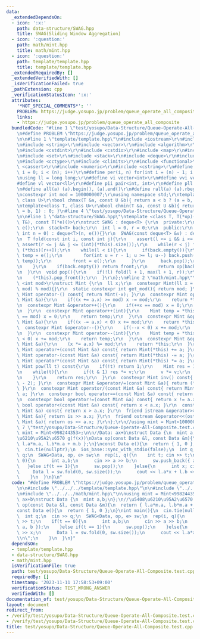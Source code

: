 ```yaml
---
data:
  _extendedDependsOn:
  - icon: ':x:'
    path: data-structure/SWAG.hpp
    title: SWAG(Sliding Window Aggregation)
  - icon: ':question:'
    path: math/mint.hpp
    title: math/mint.hpp
  - icon: ':question:'
    path: template/template.hpp
    title: template/template.hpp
  _extendedRequiredBy: []
  _extendedVerifiedWith: []
  _isVerificationFailed: true
  _pathExtension: cpp
  _verificationStatusIcon: ':x:'
  attributes:
    '*NOT_SPECIAL_COMMENTS*': ''
    PROBLEM: https://judge.yosupo.jp/problem/queue_operate_all_composite
    links:
    - https://judge.yosupo.jp/problem/queue_operate_all_composite
  bundledCode: "#line 1 \"test/yosupo/Data-Structure/Queue-Operate-All-Composite.test.cpp\"\
    \n#define PROBLEM \"https://judge.yosupo.jp/problem/queue_operate_all_composite\"\
    \n\n#line 1 \"template/template.hpp\"\n#include <iostream>\r\n#include <cmath>\r\
    \n#include <string>\r\n#include <vector>\r\n#include <algorithm>\r\n#include <tuple>\r\
    \n#include <cstdint>\r\n#include <cstdio>\r\n#include <map>\r\n#include <queue>\r\
    \n#include <set>\r\n#include <stack>\r\n#include <deque>\r\n#include <bitset>\r\
    \n#include <cctype>\r\n#include <climits>\r\n#include <functional>\r\n#include\
    \ <cassert>\r\n#include <numeric>\r\n#include <cstring>\r\n#define rep(i, n) for(int\
    \ i = 0; i < (n); i++)\r\n#define per(i, n) for(int i = (n) - 1; i >= 0; i--)\r\
    \nusing ll = long long;\r\n#define vi vector<int>\r\n#define vvi vector<vi>\r\n\
    #define vl vector<ll>\r\n#define pii pair<int, int>\r\n#define pll pair<ll, ll>\r\
    \n#define all(a) (a).begin(), (a).end()\r\n#define rall(a) (a).rbegin(), (a).rend()\r\
    \nconstexpr int mod = 1000000007;\r\nusing namespace std;\r\ntemplate<class T,\
    \ class U>\r\nbool chmax(T &a, const U &b){ return a < b ? (a = b, 1) : 0; }\r\
    \ntemplate<class T, class U>\r\nbool chmin(T &a, const U &b){ return a > b ? (a\
    \ = b, 1) : 0; }\n#line 4 \"test/yosupo/Data-Structure/Queue-Operate-All-Composite.test.cpp\"\
    \n\n#line 1 \"data-structure/SWAG.hpp\"\ntemplate <class T, T(*op)(const T&,const\
    \ T&), const T(*e)()>\r\nstruct SWAG : deque<T> {\r\n  private:\r\n  T front =\
    \ e();\r\n  stack<T> back;\r\n  int l = 0, r = 0;\r\n  public:\r\n  SWAG(const\
    \ int n = 0) : deque<T>(n, e()){}\r\n  SWAG(const deque<T> &v) : deque<T>(v){}\r\
    \n  T fold(const int i, const int j){\r\n    assert(l <= i && i <= j);\r\n   \
    \ assert(r <= j && j <= (int)(*this).size());\r\n    while(r < j) front = op(front,\
    \ (*this)[r++]);\r\n    while(l < i){\r\n      if(back.empty()){\r\n        T\
    \ temp = e();\r\n        for(int u = r - 1; u >= l; u--) back.push(temp = op((*this)[u],\
    \ temp));\r\n        front = e();\r\n      }\r\n      back.pop();\r\n      l++;\r\
    \n    }\r\n    if(back.empty()) return front;\r\n    return op(back.top(), front);\r\
    \n  }\r\n  void pop(){\r\n    if(!l) fold(l + 1, max(l + 1, r));\r\n    l--; r--;\r\
    \n    (*this).pop_front();\r\n  }\r\n};\n#line 2 \"math/mint.hpp\"\n\r\ntemplate\
    \ <int mod>\r\nstruct Mint {\r\n  ll x;\r\n  constexpr Mint(ll x = 0) : x((x +\
    \ mod) % mod){}\r\n  static constexpr int get_mod(){ return mod; }\r\n  constexpr\
    \ Mint operator-() const{ return Mint(-x); }\r\n  constexpr Mint operator+=(const\
    \ Mint &a){\r\n    if((x += a.x) >= mod) x -= mod;\r\n    return *this;\r\n  }\r\
    \n  constexpr Mint &operator++(){\r\n    if(++x == mod) x = 0;\r\n    return *this;\r\
    \n  }\r\n  constexpr Mint operator++(int){\r\n    Mint temp = *this;\r\n    if(++x\
    \ == mod) x = 0;\r\n    return temp;\r\n  }\r\n  constexpr Mint &operator-=(const\
    \ Mint &a){\r\n    if((x -= a.x) < 0) x += mod;\r\n    return *this;\r\n  }\r\n\
    \  constexpr Mint &operator--(){\r\n    if(--x < 0) x += mod;\r\n    return *this;\r\
    \n  }\r\n  constexpr Mint operator--(int){\r\n    Mint temp = *this;\r\n    if(--x\
    \ < 0) x += mod;\r\n    return temp;\r\n  }\r\n  constexpr Mint &operator*=(const\
    \ Mint &a){\r\n    (x *= a.x) %= mod;\r\n    return *this;\r\n  }\r\n  constexpr\
    \ Mint operator+(const Mint &a) const{ return Mint(*this) += a; }\r\n  constexpr\
    \ Mint operator-(const Mint &a) const{ return Mint(*this) -= a; }\r\n  constexpr\
    \ Mint operator*(const Mint &a) const{ return Mint(*this) *= a; }\r\n  constexpr\
    \ Mint pow(ll t) const{\r\n    if(!t) return 1;\r\n    Mint res = 1, v = *this;\r\
    \n    while(t){\r\n      if(t & 1) res *= v;\r\n      v *= v;\r\n      t >>= 1;\r\
    \n    }\r\n    return res;\r\n  }\r\n  constexpr Mint inv() const{ return pow(mod\
    \ - 2); }\r\n  constexpr Mint &operator/=(const Mint &a){ return (*this) *= a.inv();\
    \ }\r\n  constexpr Mint operator/(const Mint &a) const{ return Mint(*this) /=\
    \ a; }\r\n  constexpr bool operator==(const Mint &a) const{ return x == a.x; }\r\
    \n  constexpr bool operator!=(const Mint &a) const{ return x != a.x; }\r\n  constexpr\
    \ bool operator<(const Mint &a) const{ return x < a.x; }\r\n  constexpr bool operator>(const\
    \ Mint &a) const{ return x > a.x; }\r\n  friend istream &operator>>(istream &is,\
    \ Mint &a){ return is >> a.x; }\r\n  friend ostream &operator<<(ostream &os, const\
    \ Mint &a){ return os << a.x; }\r\n};\r\n//using mint = Mint<1000000007>;\n#line\
    \ 7 \"test/yosupo/Data-Structure/Queue-Operate-All-Composite.test.cpp\"\n\nusing\
    \ mint = Mint<998244353>;\n\n//Data: ax+b\nstruct Data {\n  mint a,b;\n};\n//\u5408\
    \u6210\u95A2\u6570 g(f(x))\nData op(const Data &l, const Data &m){\n  return {\
    \ l.a*m.a, l.b*m.a + m.b };\n}\nconst Data e(){\n  return { 1, 0 };\n}\nint main(){\n\
    \  cin.tie(nullptr);\n  ios_base::sync_with_stdio(false);\n  int q;\n  cin >>\
    \ q;\n  SWAG<Data, op, e> sw;\n  rep(i, q){\n    int t; cin >> t;\n    if(t ==\
    \ 0){\n      int a,b;\n      cin >> a >> b;\n      sw.push_back({ a, b });\n \
    \   }else if(t == 1){\n      sw.pop();\n    }else{\n      int x; cin >> x;\n \
    \     Data l = sw.fold(0, sw.size());\n      cout << l.a*x + l.b << \"\\n\";\n\
    \    }\n  }\n}\n"
  code: "#define PROBLEM \"https://judge.yosupo.jp/problem/queue_operate_all_composite\"\
    \n\n#include \"../../../template/template.hpp\"\n\n#include \"../../../data-structure/SWAG.hpp\"\
    \n#include \"../../../math/mint.hpp\"\n\nusing mint = Mint<998244353>;\n\n//Data:\
    \ ax+b\nstruct Data {\n  mint a,b;\n};\n//\u5408\u6210\u95A2\u6570 g(f(x))\nData\
    \ op(const Data &l, const Data &m){\n  return { l.a*m.a, l.b*m.a + m.b };\n}\n\
    const Data e(){\n  return { 1, 0 };\n}\nint main(){\n  cin.tie(nullptr);\n  ios_base::sync_with_stdio(false);\n\
    \  int q;\n  cin >> q;\n  SWAG<Data, op, e> sw;\n  rep(i, q){\n    int t; cin\
    \ >> t;\n    if(t == 0){\n      int a,b;\n      cin >> a >> b;\n      sw.push_back({\
    \ a, b });\n    }else if(t == 1){\n      sw.pop();\n    }else{\n      int x; cin\
    \ >> x;\n      Data l = sw.fold(0, sw.size());\n      cout << l.a*x + l.b << \"\
    \\n\";\n    }\n  }\n}"
  dependsOn:
  - template/template.hpp
  - data-structure/SWAG.hpp
  - math/mint.hpp
  isVerificationFile: true
  path: test/yosupo/Data-Structure/Queue-Operate-All-Composite.test.cpp
  requiredBy: []
  timestamp: '2023-11-11 17:58:53+09:00'
  verificationStatus: TEST_WRONG_ANSWER
  verifiedWith: []
documentation_of: test/yosupo/Data-Structure/Queue-Operate-All-Composite.test.cpp
layout: document
redirect_from:
- /verify/test/yosupo/Data-Structure/Queue-Operate-All-Composite.test.cpp
- /verify/test/yosupo/Data-Structure/Queue-Operate-All-Composite.test.cpp.html
title: test/yosupo/Data-Structure/Queue-Operate-All-Composite.test.cpp
---
```


